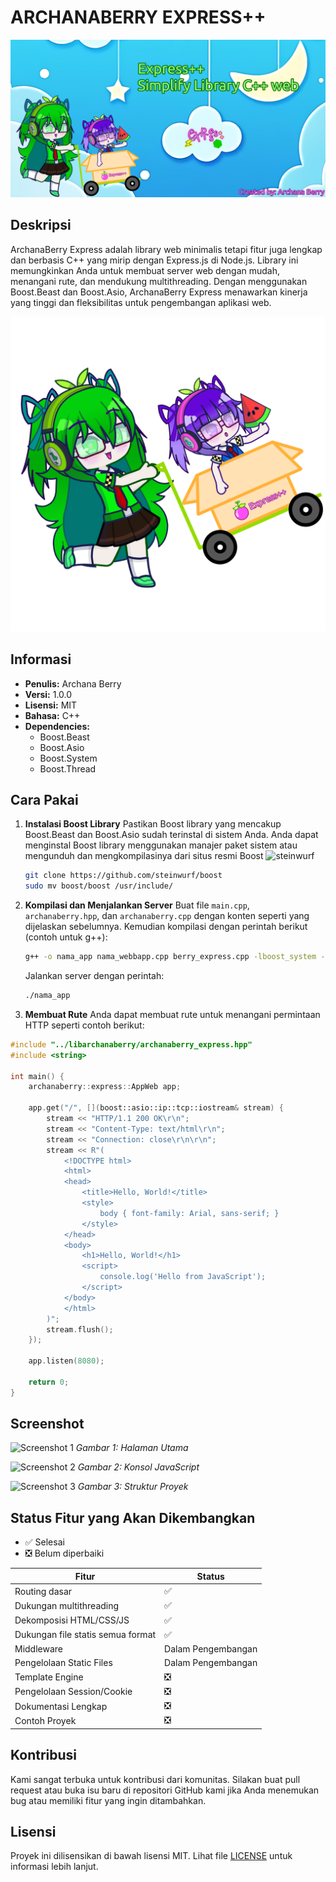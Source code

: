 # ARCHANABERRY EXPRESS++

![Archana Berry Express++](archanaberry/banner.png)

## Deskripsi
ArchanaBerry Express adalah library web minimalis tetapi fitur juga lengkap dan berbasis C++ yang mirip dengan Express.js di Node.js. Library ini memungkinkan Anda untuk membuat server web dengan mudah, menangani rute, dan mendukung multithreading. Dengan menggunakan Boost.Beast dan Boost.Asio, ArchanaBerry Express menawarkan kinerja yang tinggi dan fleksibilitas untuk pengembangan aplikasi web.

![Archana Berry dan Archie Wheatgrace](archanaberry/berryexpress.png)

## Informasi
- **Penulis:** Archana Berry
- **Versi:** 1.0.0
- **Lisensi:** MIT
- **Bahasa:** C++
- **Dependencies:**
  - Boost.Beast
  - Boost.Asio
  - Boost.System
  - Boost.Thread

## Cara Pakai
1. **Instalasi Boost Library**
   Pastikan Boost library yang mencakup Boost.Beast dan Boost.Asio sudah terinstal di sistem Anda. Anda dapat menginstal Boost library menggunakan manajer paket sistem atau mengunduh dan mengkompilasinya dari situs resmi Boost ![steinwurf](https://github.com/steinwurf/boost)

   ```bash
   git clone https://github.com/steinwurf/boost
   sudo mv boost/boost /usr/include/
   ```

3. **Kompilasi dan Menjalankan Server**
   Buat file `main.cpp`, `archanaberry.hpp`, dan `archanaberry.cpp` dengan konten seperti yang dijelaskan sebelumnya. Kemudian kompilasi dengan perintah berikut (contoh untuk g++):

   ```bash
   g++ -o nama_app nama_webbapp.cpp berry_express.cpp -lboost_system -lboost_thread -lpthread
   ```

   Jalankan server dengan perintah:

   ```bash
   ./nama_app
   ```

4. **Membuat Rute**
   Anda dapat membuat rute untuk menangani permintaan HTTP seperti contoh berikut:

```cpp
#include "../libarchanaberry/archanaberry_express.hpp"
#include <string>

int main() {
    archanaberry::express::AppWeb app;

    app.get("/", [](boost::asio::ip::tcp::iostream& stream) {
        stream << "HTTP/1.1 200 OK\r\n";
        stream << "Content-Type: text/html\r\n";
        stream << "Connection: close\r\n\r\n";
        stream << R"(
            <!DOCTYPE html>
            <html>
            <head>
                <title>Hello, World!</title>
                <style>
                    body { font-family: Arial, sans-serif; }
                </style>
            </head>
            <body>
                <h1>Hello, World!</h1>
                <script>
                    console.log('Hello from JavaScript');
                </script>
            </body>
            </html>
        )";
        stream.flush();
    });

    app.listen(8080);

    return 0;
}
```

## Screenshot
![Screenshot 1](https://via.placeholder.com/800x400.png?text=Screenshot+1)
*Gambar 1: Halaman Utama*

![Screenshot 2](https://via.placeholder.com/800x400.png?text=Screenshot+2)
*Gambar 2: Konsol JavaScript*

![Screenshot 3](https://via.placeholder.com/800x400.png?text=Screenshot+3)
*Gambar 3: Struktur Proyek*

## Status Fitur yang Akan Dikembangkan

* ✅ Selesai
* ❎ Belum diperbaiki

| Fitur                      | Status          |
|----------------------------|-----------------|
| Routing dasar              | ✅ |
| Dukungan multithreading    | ✅ |
| Dekomposisi HTML/CSS/JS    | ✅ |
| Dukungan file statis semua format | ✅ |
| Middleware                 | Dalam Pengembangan |
| Pengelolaan Static Files   | Dalam Pengembangan |
| Template Engine            | ❎ |
| Pengelolaan Session/Cookie | ❎ |
| Dokumentasi Lengkap        | ❎ |
| Contoh Proyek              | ❎ |

## Kontribusi
Kami sangat terbuka untuk kontribusi dari komunitas. Silakan buat pull request atau buka isu baru di repositori GitHub kami jika Anda menemukan bug atau memiliki fitur yang ingin ditambahkan.

## Lisensi
Proyek ini dilisensikan di bawah lisensi MIT. Lihat file [LICENSE](LICENSE) untuk informasi lebih lanjut.

